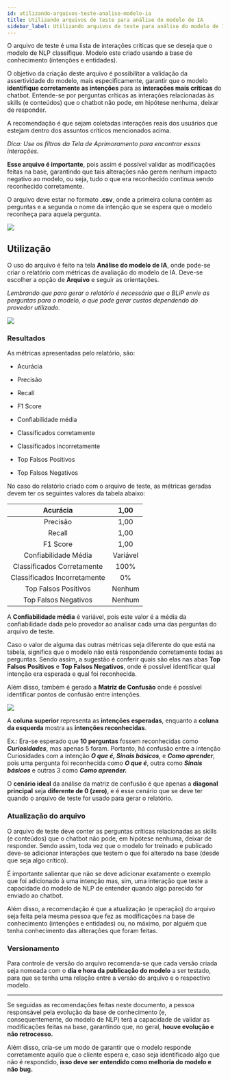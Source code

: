 ```yaml
---
id: utilizando-arquivos-teste-analise-modelo-ia
title: Utilizando arquivos de teste para análise do modelo de IA
sidebar_label: Utilizando arquivos de teste para análise do modelo de IA
---
```


O arquivo de teste é uma lista de interações críticas que se deseja que o modelo de NLP classifique. Modelo este criado usando a base de conhecimento (intenções e entidades).

O objetivo da criação deste arquivo é possibilitar a validação da assertividade do modelo, mais especificamente, garantir que o modelo **identifique corretamente as intenções** para as **interações mais críticas** do chatbot. Entende-se por perguntas críticas as interações relacionadas às skills (e conteúdos) que o chatbot não pode, em hipótese nenhuma, deixar de responder.

A recomendação é que sejam coletadas interações reais dos usuários que estejam dentro dos assuntos críticos mencionados acima.

*Dica: Use os filtros da Tela de Aprimoramento para encontrar essas interações.*

**Esse arquivo é importante**, pois assim é possível validar as modificações feitas na base, garantindo que tais alterações não gerem nenhum impacto negativo ao modelo, ou seja, tudo o que era reconhecido continua sendo reconhecido corretamente.

O arquivo deve estar no formato **.csv**, onde a primeira coluna contém as perguntas e a segunda o nome da intenção que se espera que o modelo reconheça para aquela pergunta.

![](/img/ai/nlp/utilizando-arquivos-teste-analise-modelo-ia-01.png)

## Utilização

O uso do arquivo é feito na tela **Análise do modelo de IA**, onde pode-se criar o relatório com métricas de avaliação do modelo de IA. Deve-se escolher a opção de **Arquivo** e seguir as orientações.

*Lembrando que para gerar o relatório é necessário que o BLiP envie as perguntas para o modelo, o que pode gerar custos dependendo do provedor utilizado.*

![](/img/ai/nlp/utilizando-arquivos-teste-analise-modelo-ia-02.png)

### Resultados

As métricas apresentadas pelo relatório, são:

- Acurácia

- Precisão

-  Recall

-  F1 Score

-  Confiabilidade média

-  Classificados corretamente

-  Classificados incorretamente

-  Top Falsos Positivos

-  Top Falsos Negativos

No caso do relatório criado com o arquivo de teste, as métricas geradas devem ter os seguintes valores da tabela abaixo:


|           Acurácia           	|   1,00   	|
|:----------------------------:	|:--------:	|
|           Precisão           	|   1,00   	|
|            Recall            	|   1,00   	|
|           F1 Score           	|   1,00   	|
|     Confiabilidade Média     	| Variável 	|
|  Classificados Corretamente  	|   100%   	|
| Classificados Incorretamente 	|    0%    	|
|     Top Falsos Positivos     	|  Nenhum  	|
|     Top Falsos Negativos     	|  Nenhum  	|


A **Confiabilidade média** é variável, pois este valor é a média da confiabilidade dada pelo provedor ao analisar cada uma das perguntas do arquivo de teste.

Caso o valor de alguma das outras métricas seja diferente do que está na tabela, significa que o modelo não está respondendo corretamente todas as perguntas. Sendo assim, a sugestão é conferir quais são elas nas abas **Top Falsos Positivos** e **Top Falsos Negativos**, onde é possível identificar qual intenção era esperada e qual foi reconhecida.

Além disso, também é gerado a **Matriz de Confusão** onde é possível identificar pontos de confusão entre intenções.

![](/img/ai/nlp/utilizando-arquivos-teste-analise-modelo-ia-03.png)

A **coluna superior** representa as **intenções esperadas**, enquanto a **coluna da esquerda** mostra as **intenções reconhecidas**. 

Ex.: Era-se esperado que **10 perguntas** fossem reconhecidas como ***Curiosidades***, mas apenas 5 foram. Portanto, há confusão entre a intenção Curiosidades com a intenção ***O que é, Sinais básicos***, e ***Como aprender***, pois uma pergunta foi reconhecida como ***O que é***, outra como ***Sinais básicos*** e outras 3 como ***Como aprender.***

O **cenário ideal** da análise da matriz de confusão é que apenas a **diagonal principal** seja **diferente de 0 (zero)**, e é esse cenário que se deve ter quando o arquivo de teste for usado para gerar o relatório.

### Atualização do arquivo

O arquivo de teste deve conter as perguntas críticas relacionadas as skills (e conteúdos) que o chatbot não pode, em hipótese nenhuma, deixar de responder. Sendo assim, toda vez que o modelo for treinado e publicado deve-se adicionar interações que testem o que foi alterado na base (desde que seja algo crítico).

É importante salientar que não se deve adicionar exatamente o exemplo que foi adicionado à uma intenção mas, sim, uma interação que teste a capacidade do modelo de NLP de entender quando algo parecido for enviado ao chatbot.

Além disso, a recomendação é que a atualização (e operação) do arquivo seja feita pela mesma pessoa que fez as modificações na base de conhecimento (intenções e entidades) ou, no máximo, por alguém que tenha conhecimento das alterações que foram feitas.

### Versionamento

Para controle de versão do arquivo recomenda-se que cada versão criada seja nomeada com o **dia e hora da publicação do modelo** a ser testado, para que se tenha uma relação entre a versão do arquivo e o respectivo modelo.

-----

Se seguidas as recomendações feitas neste documento, a pessoa responsável pela evolução da base de conhecimento (e, consequentemente, do modelo de NLP) terá a capacidade de validar as modificações feitas na base, garantindo que, no geral, **houve evolução e não retrocesso.**

Além disso, cria-se um modo de garantir que o modelo responde corretamente aquilo que o cliente espera e, caso seja identificado algo que não é respondido, **isso deve ser entendido como melhoria do modelo e não bug.**